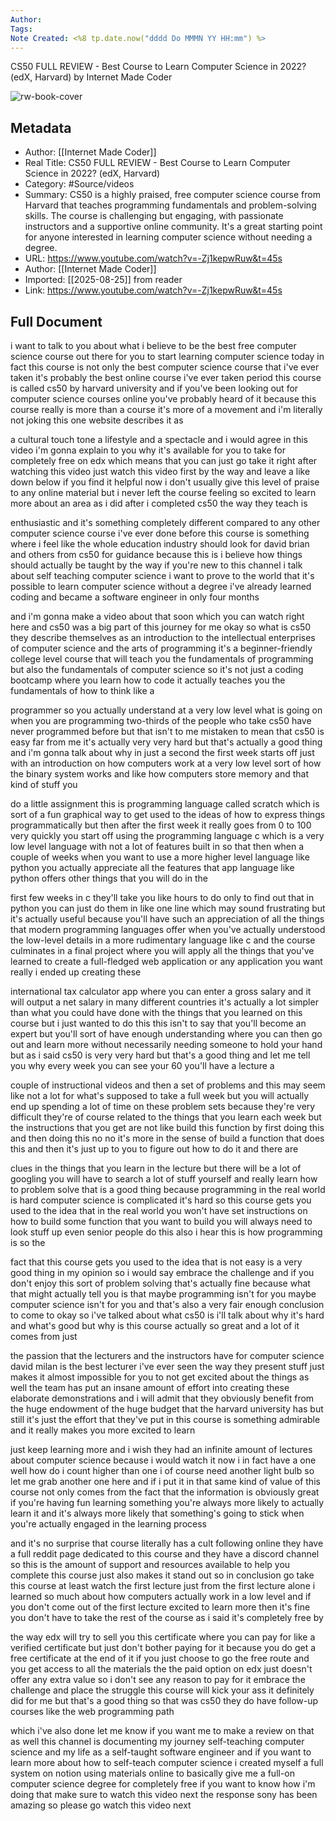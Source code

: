 ```yaml
---
Author: 
Tags:
Note Created: <%8 tp.date.now("dddd Do MMMN YY HH:mm") %>
---
```

CS50 FULL REVIEW  - Best Course to Learn Computer Science in 2022? (edX, Harvard) by Internet Made Coder

![rw-book-cover](https://i.ytimg.com/vi/-Zj1kepwRuw/maxresdefault.jpg)

## Metadata
- Author: [[Internet Made Coder]]
- Real Title: CS50 FULL REVIEW  - Best Course to Learn Computer Science in 2022? (edX, Harvard)
- Category: #Source/videos
- Summary: CS50 is a highly praised, free computer science course from Harvard that teaches programming fundamentals and problem-solving skills. The course is challenging but engaging, with passionate instructors and a supportive online community. It's a great starting point for anyone interested in learning computer science without needing a degree.
- URL: https://www.youtube.com/watch?v=-Zj1kepwRuw&t=45s
- Author: [[Internet Made Coder]]
- Imported: [[2025-08-25]] from reader
- Link: https://www.youtube.com/watch?v=-Zj1kepwRuw&t=45s

## Full Document
i want to talk to you about what i believe to be the best free computer science course out there for you to start learning computer science today in fact this course is not only the best computer science course that i've ever taken it's probably the best online course i've ever taken period this course is called cs50 by harvard university and if you've been looking out for computer science courses online you've probably heard of it because this course really is more than a course it's more of a movement and i'm literally not joking this one website describes it as 

a cultural touch tone a lifestyle and a spectacle and i would agree in this video i'm gonna explain to you why it's available for you to take for completely free on edx which means that you can just go take it right after watching this video just watch this video first by the way and leave a like down below if you find it helpful now i don't usually give this level of praise to any online material but i never left the course feeling so excited to learn more about an area as i did after i completed cs50 the way they teach is 

enthusiastic and it's something completely different compared to any other computer science course i've ever done before this course is something where i feel like the whole education industry should look for david brian and others from cs50 for guidance because this is i believe how things should actually be taught by the way if you're new to this channel i talk about self teaching computer science i want to prove to the world that it's possible to learn computer science without a degree i've already learned coding and became a software engineer in only four months 

and i'm gonna make a video about that soon which you can watch right here and cs50 was a big part of this journey for me okay so what is cs50 they describe themselves as an introduction to the intellectual enterprises of computer science and the arts of programming it's a beginner-friendly college level course that will teach you the fundamentals of programming but also the fundamentals of computer science so it's not just a coding bootcamp where you learn how to code it actually teaches you the fundamentals of how to think like a 

programmer so you actually understand at a very low level what is going on when you are programming two-thirds of the people who take cs50 have never programmed before but that isn't to me mistaken to mean that cs50 is easy far from me it's actually very very hard but that's actually a good thing and i'm gonna talk about why in just a second the first week starts off just with an introduction on how computers work at a very low level sort of how the binary system works and like how computers store memory and that kind of stuff you 

do a little assignment this is programming language called scratch which is sort of a fun graphical way to get used to the ideas of how to express things programmatically but then after the first week it really goes from 0 to 100 very quickly you start off using the programming language c which is a very low level language with not a lot of features built in so that then when a couple of weeks when you want to use a more higher level language like python you actually appreciate all the features that app language like python offers other things that you will do in the 

first few weeks in c they'll take you like hours to do only to find out that in python you can just do them in like one line which may sound frustrating but it's actually useful because you'll have such an appreciation of all the things that modern programming languages offer when you've actually understood the low-level details in a more rudimentary language like c and the course culminates in a final project where you will apply all the things that you've learned to create a full-fledged web application or any application you want really i ended up creating these 

international tax calculator app where you can enter a gross salary and it will output a net salary in many different countries it's actually a lot simpler than what you could have done with the things that you learned on this course but i just wanted to do this this isn't to say that you'll become an expert but you'll sort of have enough understanding where you can then go out and learn more without necessarily needing someone to hold your hand but as i said cs50 is very very hard but that's a good thing and let me tell you why every week you can see your 60 you'll have a lecture a 

couple of instructional videos and then a set of problems and this may seem like not a lot for what's supposed to take a full week but you will actually end up spending a lot of time on these problem sets because they're very difficult they're of course related to the things that you learn each week but the instructions that you get are not like build this function by first doing this and then doing this no no it's more in the sense of build a function that does this and then it's just up to you to figure out how to do it and there are 

clues in the things that you learn in the lecture but there will be a lot of googling you will have to search a lot of stuff yourself and really learn how to problem solve that is a good thing because programming in the real world is hard computer science is complicated it's hard so this course gets you used to the idea that in the real world you won't have set instructions on how to build some function that you want to build you will always need to look stuff up even senior people do this also i hear this is how programming is so the 

fact that this course gets you used to the idea that is not easy is a very good thing in my opinion so i would say embrace the challenge and if you don't enjoy this sort of problem solving that's actually fine because what that might actually tell you is that maybe programming isn't for you maybe computer science isn't for you and that's also a very fair enough conclusion to come to okay so i've talked about what cs50 is i'll talk about why it's hard and what's good but why is this course actually so great and a lot of it comes from just 

the passion that the lecturers and the instructors have for computer science david milan is the best lecturer i've ever seen the way they present stuff just makes it almost impossible for you to not get excited about the things as well the team has put an insane amount of effort into creating these elaborate demonstrations and i will admit that they obviously benefit from the huge endowment of the huge budget that the harvard university has but still it's just the effort that they've put in this course is something admirable and it really makes you more excited to learn 

just keep learning more and i wish they had an infinite amount of lectures about computer science because i would watch it now i in fact have a one well how do i count higher than one i of course need another light bulb so let me grab another one here and if i put it in that same kind of value of this course not only comes from the fact that the information is obviously great if you're having fun learning something you're always more likely to actually learn it and it's always more likely that something's going to stick when you're actually engaged in the learning process 

and it's no surprise that course literally has a cult following online they have a full reddit page dedicated to this course and they have a discord channel so this is the amount of support and resources available to help you complete this course just also makes it stand out so in conclusion go take this course at least watch the first lecture just from the first lecture alone i learned so much about how computers actually work in a low level and if you don't come out of the first lecture excited to learn more then it's fine you don't have to take the rest of the course as i said it's completely free by 

the way edx will try to sell you this certificate where you can pay for like a verified certificate but just don't bother paying for it because you do get a free certificate at the end of it if you just choose to go the free route and you get access to all the materials the the paid option on edx just doesn't offer any extra value so i don't see any reason to pay for it embrace the challenge and place the struggle this course will kick your ass it definitely did for me but that's a good thing so that was cs50 they do have follow-up courses like the web programming path 

which i've also done let me know if you want me to make a review on that as well this channel is documenting my journey self-teaching computer science and my life as a self-taught software engineer and if you want to learn more about how to self-teach computer science i created myself a full system on notion using materials online to basically give me a full-on computer science degree for completely free if you want to know how i'm doing that make sure to watch this video next the response sony has been amazing so please go watch this video next
